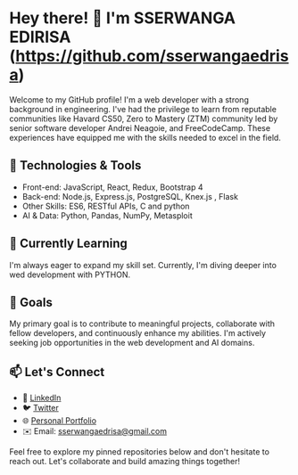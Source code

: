 # Hey there! 👋 I'm SSERWANGA EDIRISA (https://github.com/sserwangaedrisa)

Welcome to my GitHub profile! I'm a web developer with a strong background in  engineering. I've had the privilege to learn from reputable communities like Havard CS50,  Zero to Mastery (ZTM) community led by senior software developer Andrei Neagoie, and FreeCodeCamp. These experiences have equipped me with the skills needed to excel in the field.


## 🔧 Technologies & Tools

- Front-end: JavaScript, React, Redux, Bootstrap 4
- Back-end: Node.js, Express.js, PostgreSQL, Knex.js , Flask
- Other Skills: ES6, RESTful APIs, C and python
- AI & Data: Python, Pandas, NumPy, Metasploit

## 🌱 Currently Learning

I'm always eager to expand my skill set. Currently, I'm diving deeper into wed development with PYTHON.

## 🚀 Goals

My primary goal is to contribute to meaningful projects, collaborate with fellow developers, and continuously enhance my abilities. I'm actively seeking job opportunities in the web development and AI domains.


## 📫 Let's Connect

- 💼 [LinkedIn](https://www.linkedin.com/in/yourlinkedin)
- 🐦 [Twitter](https://twitter.com/sserwangaedrisa)
- 🌐 [Personal Portfolio](https://yourportfolio.com)
-  ✉️ Email: [sserwangaedrisa@gmail.com](mailto:sserwangaedrisa@gmail.com)


Feel free to explore my pinned repositories below and don't hesitate to reach out. Let's collaborate and build amazing things together!
